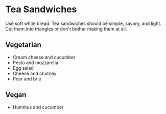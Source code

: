 Tea Sandwiches
==============

Use soft white bread. Tea sandwiches should be simple, savory, and light. Cut them into triangles or don't bother making them at all. 

Vegetarian
----------
- Cream cheese and cucumber
- Pesto and mozzarella
- Egg salad
- Cheese and chutney
- Pear and brie

Vegan
-----
- Hummus and cucumber
